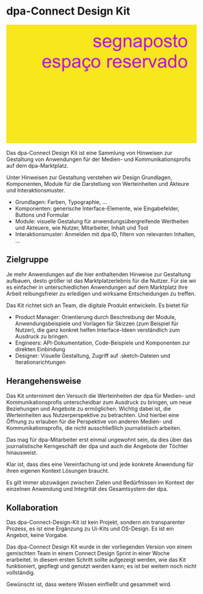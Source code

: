 # dpa-Connect Design Kit

![](./titel.png)

Das dpa-Connect Design Kit ist eine Sammlung von Hinweisen zur Gestaltung von Anwendungen für der Medien- und Kommunikationsprofis auf dem dpa-Marktplatz.

Unter Hinweisen zur Gestaltung verstehen wir Design Grundlagen, Komponenten, Module für die Darstellung von Werteinheiten und Akteure und Interaktionsmuster.

- Grundlagen: Farben, Typographie, …
- Komponenten: generische Interface-Elemente, wie Eingabefelder, Buttons und Formular
- Module: visuelle Gestalung für anwendungsübergreifende Wertheiten und Akteuere, wie Nutzer, Mitarbeiter, Inhalt und Tool 
- Interaktionsmuster: Anmelden mit dpa·ID, filtern von relevanten Inhalten, …

## Zielgruppe

Je mehr Anwendungen auf die hier enthaltenden Hinweise zur Gestaltung aufbauen, desto größer ist das Marktplatzerlebnis für die Nuitzer. Für sie wir es einfacher in unterschiedlichen Anwendungen auf dem Marktplatz ihre Arbeit reibungsfreier zu erledigen und wirksame Entscheidungen zu treffen.

Das Kit richtet sich an Team, die digitale Produkt entwickeln. Es bietet für

- Product Manager: Orientierung durch Beschreibung der Module, Anwendungsbeispiele und Vorlagen für Skizzen (zum Beispiel für Nutzer), die ganz konkret helfen Interface-Ideen verständlich zum Ausdruck zu bringen.
- Engineers: API-Dokumentation, Code-Beispiele und Komponenten zur direkten Einbindung
- Designer: Visuelle Gestaltung, Zugriff auf .sketch-Dateien und Iterationsrichtungen

## Herangehensweise

Das Kit unternimmt den Versuch die Werteinheiten der dpa für Medien- und Kommunikationsprofis unterscheidbar zum Ausdruck zu bringen, um neue Beziehungen und Angebote zu ermöglichen. Wichtig dabei ist, die Werteinheiten aus Nutzerperspektive zu betrachten. Und hierbei eine Öffnung zu erlauben für die Perspektive von anderen Medien- und Kommunikationsprofis, die nicht ausschließlich journalistisch arbeiten. 

Das mag für dpa-Mitarbeiter  erst  einmal ungewohnt sein,  da dies über das journalistische Kerngeschäft der dpa  und auch die Angebote der Töchter hinausweist.

Klar ist, dass dies eine Vereinfachung ist und jede konkrete Anwendung für ihren eigenen  Kontext Lösungen braucht.

Es gilt immer abzuwägen zwischen Zielen und Bedürfnissen im Kontext der einzelnen Anwendung und Integrität des Gesamtsystem der dpa.

## Kollaboration

Das dpa-Connect-Design-Kit ist kein Projekt, sondern ein transparenter Prozess, es ist eine Ergänzung zu Ui-Kits und OS-Design. Es ist ein Angebot, keine Vorgabe.

Das dpa-Connect Design Kit wurde in der vorliegenden Version von einem gemischten Team in einem Connect Design Sprint in einer Woche erarbeitet. In diesem ersten Schritt sollte aufgezeigt werden, wie das Kit funktioniert, gepflegt und genutzt werden kann; es ist bei weitem noch nicht vollständig.

Gewünscht ist, dass weitere Wissen einfließt und gesammelt wird.


